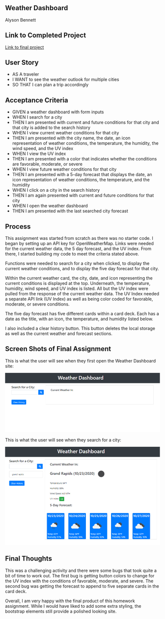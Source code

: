## Weather Dashboard

Alyson Bennett

## Link to Completed Project

[Link to final project](https://alysonbennett.github.io/WeatherDashboard.github.io/)

## User Story

- AS A traveler
- I WANT to see the weather outlook for multiple cities
- SO THAT I can plan a trip accordingly

## Acceptance Criteria

- GIVEN a weather dashboard with form inputs
- WHEN I search for a city
- THEN I am presented with current and future conditions for that city and that city is added to the search history
- WHEN I view current weather conditions for that city
- THEN I am presented with the city name, the date, an icon representation of weather conditions, the temperature, the humidity, the wind speed, and the UV index
- WHEN I view the UV index
- THEN I am presented with a color that indicates whether the conditions are favorable, moderate, or severe
- WHEN I view future weather conditions for that city
- THEN I am presented with a 5-day forecast that displays the date, an icon representation of weather conditions, the temperature, and the humidity
- WHEN I click on a city in the search history
- THEN I am again presented with current and future conditions for that city
- WHEN I open the weather dashboard
- THEN I am presented with the last searched city forecast

## Process

This assignment was started from scratch as there was no starter code. I began by setting up an API key for OpenWeatherMap. Links were needed for the current weather data, the 5 day forecast, and the UV index. From there, I started building my code to meet the criteria stated above.

Functions were needed to search for a city when clicked, to display the current weather conditions, and to display the five day forecast for that city.

Within the current weather card, the city, date, and icon representing the current conditions is displayed at the top. Underneath, the temperature, humidity, wind speed, and UV index is listed. All but the UV index were pulled from the response of the current weather data. The UV Index needed a separate API link (UV Index) as well as being color coded for favorable, moderate, or severe conditions.

The five day forecast has five different cards within a card deck. Each has a date as the title, with an icon, the temperature, and humidity listed below.

I also included a clear history button. This button deletes the local storage as well as the current weather and forecast sections.

## Screen Shots of Final Assignment

This is what the user will see when they first open the Weather Dashboard site:

![Landing Page](assets/firstScreenShot.png)

This is what the user will see when they search for a city:

![Searched City](assets/citySearch.png)

## Final Thoughts

This was a challenging activity and there were some bugs that took quite a bit of time to work out. The first bug is getting button colors to change for the UV index with the conditions of favorable, moderate, and severe. The second bug was getting the forecast to append to five separate cards in the card deck.

Overall, I am very happy with the final product of this homework assignment. While I would have liked to add some extra styling, the bootstrap elements still provide a polished looking site.
